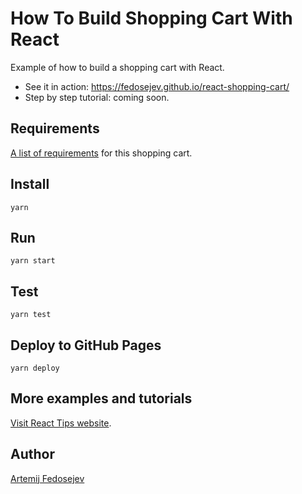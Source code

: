 # How To Build Shopping Cart With React

Example of how to build a shopping cart with React.

- See it in action: https://fedosejev.github.io/react-shopping-cart/
- Step by step tutorial: coming soon.

## Requirements

[A list of requirements](./requirements/README.md) for this shopping cart.

## Install

`yarn`

## Run

`yarn start`

## Test

`yarn test`

## Deploy to GitHub Pages

`yarn deploy`

## More examples and tutorials

[Visit React Tips website](http://react.tips).

## Author

[Artemij Fedosejev](http://artemij.com)
